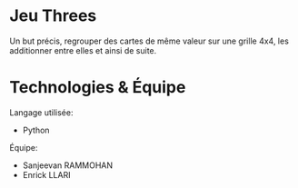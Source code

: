 # Jeu Threes
Un but précis, regrouper des cartes de même valeur sur une grille 4x4, les additionner entre elles et ainsi de suite.

# Technologies & Équipe
Langage utilisée:
* Python

Équipe:
* Sanjeevan RAMMOHAN
* Enrick LLARI

